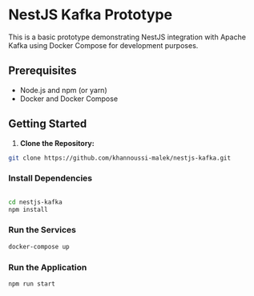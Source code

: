 # NestJS Kafka Prototype

This is a basic prototype demonstrating NestJS integration with Apache Kafka using Docker Compose for development purposes.

## Prerequisites

* Node.js and npm (or yarn)
* Docker and Docker Compose

## Getting Started

1. **Clone the Repository:**

```bash
git clone https://github.com/khannoussi-malek/nestjs-kafka.git
```

### Install Dependencies

```bash

cd nestjs-kafka
npm install
```
### Run the Services
  
  ```bash
  docker-compose up
  ```
### Run the Application

```bash
npm run start
```

